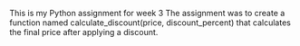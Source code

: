 This is my Python assignment for week 3
The assignment was to create a function named calculate_discount(price, discount_percent)
that calculates the final price after applying a discount.








